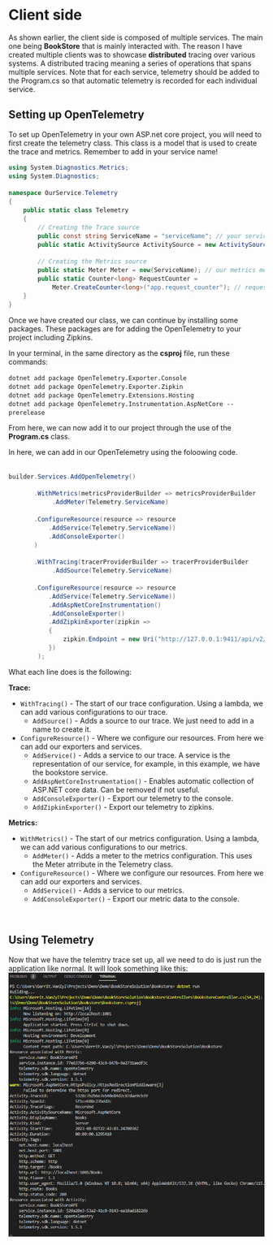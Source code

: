 # Client side

As shown earlier, the client side is composed of multiple services. The main one being **BookStore** that is mainly interacted with. 
The reason I have created multiple clients was to showcase **distributed** tracing over various systems. 
A distributed tracing meaning a series of operations that spans multiple services.
Note that for each service, telemetry should be added to the Program.cs so that automatic telemetry is recorded for each individual service.

## Setting up OpenTelemetry

To set up OpenTelemetry in your own ASP.net core project, you will need to first create the telemetry class. This class is a model that is used to create the trace and metrics.
Remember to add in your service name!
```csharp
using System.Diagnostics.Metrics;
using System.Diagnostics;

namespace OurService.Telemetry
{
    public static class Telemetry
    {
        // Creating the Trace source
        public const string ServiceName = "serviceName"; // your service-name
        public static ActivitySource ActivitySource = new ActivitySource(ServiceName); // our trace source

        // Creating the Metrics source
        public static Meter Meter = new(ServiceName); // our metrics meter
        public static Counter<long> RequestCounter =
            Meter.CreateCounter<long>("app.request_counter"); // request counter
    }
}
```

Once we have created our class, we can continue by installing some packages. These packages are for adding the OpenTelemetry to your project including Zipkins.

In your terminal, in the same directory as the **csproj** file, run these commands:

`dotnet add package OpenTelemetry.Exporter.Console`<br>
`dotnet add package OpenTelemetry.Exporter.Zipkin` <br>
`dotnet add package OpenTelemetry.Extensions.Hosting`<br>
`dotnet add package OpenTelemetry.Instrumentation.AspNetCore --prerelease`<br>

From here, we can now add it to our project through the use of the **Program.cs** class.

In here, we can add in our OpenTelemetry using the foloowing code.
```csharp

builder.Services.AddOpenTelemetry()

       .WithMetrics(metricsProviderBuilder => metricsProviderBuilder
            .AddMeter(Telemetry.ServiceName)

       .ConfigureResource(resource => resource
           .AddService(Telemetry.ServiceName))
           .AddConsoleExporter()
       )

       .WithTracing(tracerProviderBuilder => tracerProviderBuilder
            .AddSource(Telemetry.ServiceName)

       .ConfigureResource(resource => resource
           .AddService(Telemetry.ServiceName))
           .AddAspNetCoreInstrumentation()
           .AddConsoleExporter()
           .AddZipkinExporter(zipkin =>
           {
               zipkin.Endpoint = new Uri("http://127.0.0.1:9411/api/v2/spans");
           })
        );
```

What each line does is the following:

**Trace:**
- `WithTracing()` - The start of our trace configuration. Using a lambda, we can add various configurations to our trace.
    - `AddSource()` - Adds a source to our trace. We just need to add in a name to create it.
- `ConfigureResource()` - Where we configure our resources. From here we can add our exporters and services.
    - `AddService()` - Adds a service to our trace. A service is the representation of our service, for example, in this example, we have the bookstore service.
    - `AddAspNetCoreInstrumentation()` - Enables automatic collection of ASP.NET core data. Can be removed if not useful.
    - `AddConsoleExporter()` - Export our telemetry to the console.
    - `AddZipkinExporter()` - Export our telemetry to zipkins.

**Metrics:**
- `WithMetrics()` - The start of our metrics configuration. Using a lambda, we can add various configurations to our metrics.
    - `AddMeter()` - Adds a meter to the metrics configuration. This uses the Meter atrribute in the Telemetry class.
- `ConfigureResource()` - Where we configure our resources. From here we can add our exporters and services.
    - `AddService()` - Adds a service to our metrics.
    - `AddConsoleExporter()` - Export our metric data to the console.

<br>

## Using Telemetry

Now that we have the telemtry trace set up, all we need to do is just run the application like normal. 
It will look something like this:
![Running-telemetry](https://github.com/gerrit450/OTL-Example/blob/Demo/Docs/Images/DotnetRunTelemetry.png)










